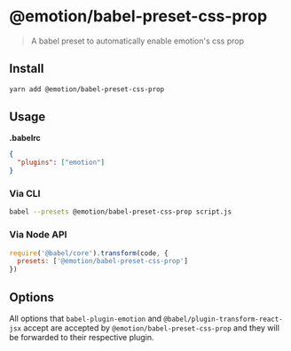 # @emotion/babel-preset-css-prop

> A babel preset to automatically enable emotion's css prop

## Install

```bash
yarn add @emotion/babel-preset-css-prop
```

## Usage

**.babelrc**

```json
{
  "plugins": ["emotion"]
}
```

### Via CLI

```bash
babel --presets @emotion/babel-preset-css-prop script.js
```

### Via Node API

```javascript
require('@babel/core').transform(code, {
  presets: ['@emotion/babel-preset-css-prop']
})
```

## Options

All options that `babel-plugin-emotion` and `@babel/plugin-transform-react-jsx` accept are accepted by `@emotion/babel-preset-css-prop` and they will be forwarded to their respective plugin.
